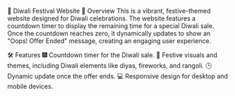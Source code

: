 🎇 Diwali Festival Website
🌟 Overview
This is a vibrant, festive-themed website designed for Diwali celebrations. The website features a countdown timer to display the remaining time for a special Diwali sale. Once the countdown reaches zero, it dynamically updates to show an "Oops! Offer Ended" message, creating an engaging user experience.

🛠 Features
🎆 Countdown timer for the Diwali sale.
🎉 Festive visuals and themes, including Diwali elements like diyas, fireworks, and rangoli.
🕒 Dynamic update once the offer ends.
💻 Responsive design for desktop and mobile devices.
